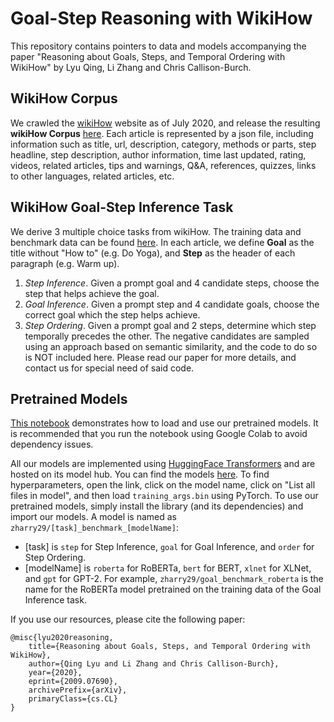 # Goal-Step Reasoning with WikiHow
This repository contains pointers to data and models accompanying the paper "Reasoning about Goals, Steps, and Temporal Ordering with WikiHow" by Lyu Qing, Li Zhang and Chris Callison-Burch. 

## WikiHow Corpus
We crawled the [wikiHow](https://www.wikihow.com/Main-Page) website as of July 2020, and release the resulting **wikiHow Corpus** [here](https://drive.google.com/drive/folders/1JF_1lbfCflXW7WLzzkLWinfiaHd8Rhdr?usp=sharing). Each article is represented by a json file, including information such as title,  url, description, category, methods or parts, step headline, step description, author information, time last updated, rating, videos, related articles, tips and warnings, Q&A, references, quizzes, links to other languages, related articles, etc. 

## WikiHow Goal-Step Inference Task
We derive 3 multiple choice tasks from wikiHow. The training data and benchmark data can be found [here](https://drive.google.com/drive/folders/1apXhFeo3fKRppuiwj2WoOuNp73H5cLF6?usp=sharing). In each article, we define **Goal** as the title without "How to" (e.g. Do Yoga), and **Step** as the header of each paragraph (e.g. Warm up). 
1. *Step Inference*. Given a prompt goal and 4 candidate steps, choose the step that helps achieve the goal.
2. *Goal Inference*. Given a prompt step and 4 candidate goals, choose the correct goal which the step helps achieve.
3. *Step Ordering*. Given a prompt goal and 2 steps, determine which step temporally precedes the other.
The negative candidates are sampled using an approach based on semantic similarity, and the code to do so is NOT included here. Please read our paper for more details, and contact us for special need of said code. 

## Pretrained Models
[This notebook](https://colab.research.google.com/drive/1YlUCZaF8PB_3VtkudU4JLbTjAKbfoP5V) demonstrates how to load and use our pretrained models. It is recommended that you run the notebook using Google Colab to avoid dependency issues.

All our models are implemented using [HuggingFace Transformers](https://github.com/huggingface/transformers) and are hosted on its model hub. You can find the models [here](https://huggingface.co/zharry29). To find hyperparameters, open the link, click on the model name, click on "List all files in model", and then load `training_args.bin` using PyTorch. To use our pretrained models, simply install the library (and its dependencies) and import our models. A model is named as `zharry29/[task]_benchmark_[modelName]`:
- [task] is `step` for Step Inference, `goal` for Goal Inference, and `order` for Step Ordering. 
- [modelName] is `roberta` for RoBERTa, `bert` for BERT, `xlnet` for XLNet, and `gpt` for GPT-2. 
For example, `zharry29/goal_benchmark_roberta` is the name for the RoBERTa model pretrained on the training data of the Goal Inference task. 

If you use our resources, please cite the following paper:
```
@misc{lyu2020reasoning,
    title={Reasoning about Goals, Steps, and Temporal Ordering with WikiHow},
    author={Qing Lyu and Li Zhang and Chris Callison-Burch},
    year={2020},
    eprint={2009.07690},
    archivePrefix={arXiv},
    primaryClass={cs.CL}
}
```
